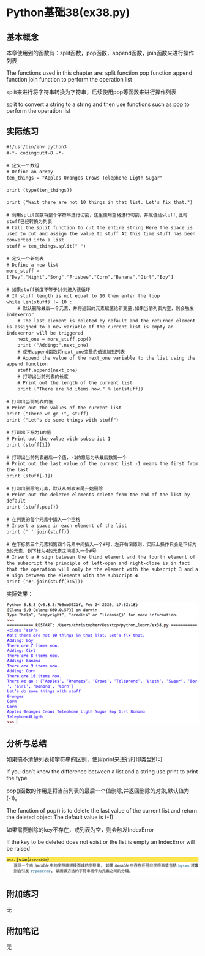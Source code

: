 # Python基础38(ex38.py)

## 基本概念

本章使用到的函数有：split函数，pop函数，append函数，join函数来进行操作列表

The functions used in this chapter are: split function pop function append function join function to perform the operation list 

split来进行将字符串转换为字符串，后续使用pop等函数来进行操作列表

split to convert a string to a string and then use functions such as pop to perform the operation list 

## 实际练习

```
#!/usr/bin/env python3
#-*- coding:utf-8 -*-

# 定义一个数组
# Define an array
ten_things = "Apples 0ranges Crows Telephone Ligth Sugar"

print (type(ten_things))

print ("Wait there are not 10 things in that list. Let's fix that.")

# 调用split函数将整个字符串进行切割，这里使用空格进行切割，并赋值给stuff,此时stuff已经转换为列表
# Call the split function to cut the entire string Here the space is used to cut and assign the value to stuff At this time stuff has been converted into a list
stuff = ten_things.split(" ")

# 定义一个新列表
# Define a new list 
more_stuff = ["Day","Night","Song","Frisbee","Corn","Banana","Girl","Boy"]

# 如果stuff长度不等于10则进入该循环
# If stuff length is not equal to 10 then enter the loop
while len(stuff) != 10 :
    # 默认删除最后一个元素，并将返回的元素赋值给新变量,如果当前列表为空，则会触发indexerror
    # The last element is deleted by default and the returned element is assigned to a new variable If the current list is empty an indexerror will be triggered
    next_one = more_stuff.pop()
    print ("Adding:",next_one)
    # 使用append函数将next_one变量的值追加到列表
    # Append the value of the next_one variable to the list using the append function
    stuff.append(next_one)
    # 打印出当前列表的长度
    # Print out the length of the current list
    print ("There are %d items now." % len(stuff))

# 打印出当前列表的值
# Print out the values of the current list
print ("There we go :", stuff)
print ("Let's do some things with stuff")

# 打印出下标为1的值
# Print out the value with subscript 1
print (stuff[1])

# 打印出当前列表最后一个值，-1的意思为从最后数第一个
# Print out the last value of the current list -1 means the first from the last
print (stuff[-1])

# 打印出删除的元素，默认从列表末尾开始删除
# Print out the deleted elements delete from the end of the list by default
print (stuff.pop())

# 在列表的每个元素中插入一个空格
# Insert a space in each element of the list
print (' '.join(stuff))

# 在下标第三个元素和第四个元素中间插入一个#号，左开右闭原则，实际上操作只会是下标为3的元素，到下标为4的元素之间插入一个#号
# Insert a # sign between the third element and the fourth element of the subscript the principle of left-open and right-close is in fact that the operation will only be the element with the subscript 3 and a # sign between the elements with the subscript 4
print ('#'.join(stuff[3:5]))
```

实际效果：

![image-20200403224059225](assets/image-20200403224059225.png)

## 分析与总结

如果搞不清楚列表和字符串的区别，使用print来进行打印类型即可

If you don’t know the difference between a list and a string use print to print the type

pop()函数的作用是将当前列表的最后一个值删除,并返回删除的对象,默认值为(-1)。

The function of pop() is to delete the last value of the current list and return the deleted object The default value is (-1)

如果需要删除的key不存在，或列表为空，则会触发IndexError

If the key to be deleted does not exist or the list is empty an IndexError will be raised

![image-20200403224120644](assets/image-20200403224120644.png)

## 附加练习

无

## 附加笔记

无

